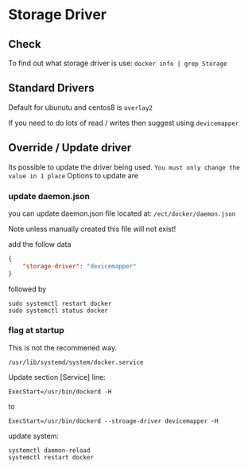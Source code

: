 # Storage Driver

## Check

To find out what storage driver is use: `docker info | grep Storage`

## Standard Drivers

Default for ubunutu and centos8 is `overlay2`
  
If you need to do lots of read / writes then suggest using `devicemapper`

## Override / Update driver

Its possible to update the driver being used. `You must only change the value in 1 place` Options to update are

### update daemon.json

you can update daemon.json file located at: `/ect/docker/daemon.json`

Note unless manually created this file will not exist! 

add the follow data

``` json
{
    "storage-driver": "devicemapper"
}
```

followed by

``` console
sudo systemctl restart docker
sudo systemctl status docker
```

### flag at startup

This is not the recommened way.

`/usr/lib/systemd/system/docker.service`

Update section [Service] line:

`ExecStart=/usr/bin/dockerd -H`

to

`ExecStart=/usr/bin/dockerd --stroage-driver devicemapper -H`

update system:

``` console
systemctl daemon-reload
systemctl restart docker
```
